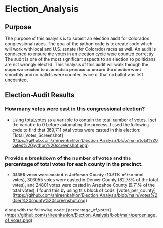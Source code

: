 # Election_Analysis
## Purpose
The purpose of this analysis is to submit an election audit for Colorado’s congressional races. The goal of the python code is to create code which will work with local and U.S. senate (for Colorado) races as well. An audit is conducted to ensure the votes in an election cycle were counted correctly. The audit is one of the most significant aspects to an election so politicians are not wrongly elected. This analysis of this audit will walk through the steps we created to automate a process to ensure the election went smoothly and no ballots were counted twice or that no ballot was left uncounted.

## Election-Audit Results
### How many votes were cast in this congressional election?
* Using total_votes as a variable to contain the total number of votes. I set the variable to 0 before automating the process, I used the following code to find that 369,711 total votes were casted in this election:
[Total_Votes_Screenshot] (https://github.com/shireenkahlon/Election_Analysis/blob/main/total%20votes%20python%20screenshot.png)

### Provide a breakdown of the number of votes and the percentage of total votes for each county in the precinct.
* 38855 votes were casted in Jefferson County (10.51% of the total votes), 306055 votes were casted in Denver County (82.78% of the total votes), and 24801 votes were casted in Arapahoe County (6.71% of the total votes), I found this by using this block of code:
[votes_per_county] (https://github.com/shireenkahlon/Election_Analysis/blob/main/votes%20per%20county%20screenshot.png)

along with the following code:
[percentage_of_votes] (https://github.com/shireenkahlon/Election_Analysis/blob/main/percentage_of_votes.png)



